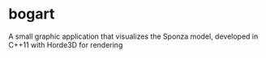 # bogart
A small graphic application that visualizes the Sponza model, developed in C++11 with Horde3D for rendering
